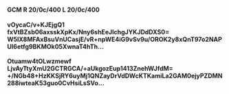 #### GCM R 20/0c/400 L 20/0c/400
**vOycaC/v+KJEjgQ1**<br/>**fxVtBZsb06axsskXpKx/Nny6shEeJlchgJYKJDdDXS0=**<br/>**W5lX8MFAxBsuVnUCasjE/vR+npWE4iG9vSv9u/OROK2y8xQnT97o2NAPUl6etfg9BKMOk05XwnaT4hTh...**<br/><br/>
**Otuamw4tOLwzmewf**<br/>**LjvAyTtyXmU2GCTRGCA/+aUkgozEup1413ZnehWJfdM=**<br/>**+/NGb48+HzKKSjRY6uyMj1QNZayDrVdDWcKTKamiLa2GAM0ejyPZDMN288iwteaK53guo0CvHsiLsSVo...**